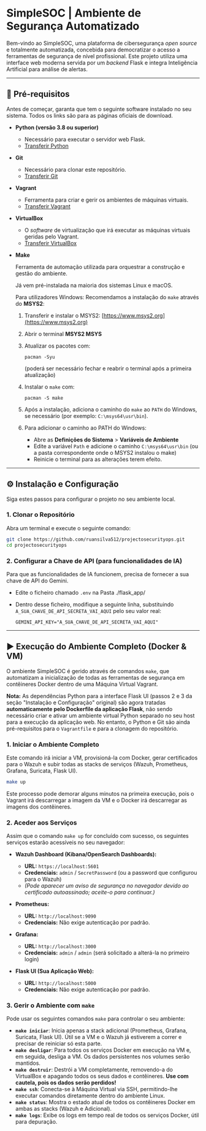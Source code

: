 # SimpleSOC | Ambiente de Segurança Automatizado

Bem-vindo ao SimpleSOC, uma plataforma de cibersegurança *open source* e totalmente automatizada, concebida para democratizar o acesso a ferramentas de segurança de nível profissional. Este projeto utiliza uma interface web moderna servida por um *backend* Flask e integra Inteligência Artificial para análise de alertas.

---

## 🚀 Pré-requisitos

Antes de começar, garanta que tem o seguinte software instalado no seu sistema. Todos os links são para as páginas oficiais de download.

* **Python (versão 3.8 ou superior)**

  * Necessário para executar o servidor web Flask.
  * [Transferir Python](https://www.python.org/downloads/)

* **Git**

  * Necessário para clonar este repositório.
  * [Transferir Git](https://git-scm.com/downloads)

* **Vagrant**

  * Ferramenta para criar e gerir os ambientes de máquinas virtuais.
  * [Transferir Vagrant](https://developer.hashicorp.com/vagrant/downloads)

* **VirtualBox**

  * O *software* de virtualização que irá executar as máquinas virtuais geridas pelo Vagrant.
  * [Transferir VirtualBox](https://www.virtualbox.org/wiki/Downloads)

* **Make**

  Ferramenta de automação utilizada para orquestrar a construção e gestão do ambiente.

  Já vem pré-instalada na maioria dos sistemas Linux e macOS.

  Para utilizadores Windows:
  Recomendamos a instalação do `make` através do **MSYS2**:

  1. Transferir e instalar o MSYS2: [https://www.msys2.org](https://www.msys2.org)
  2. Abrir o terminal **MSYS2 MSYS**
  3. Atualizar os pacotes com:

     ```
     pacman -Syu
     ```

     (poderá ser necessário fechar e reabrir o terminal após a primeira atualização)
  4. Instalar o `make` com:

     ```
     pacman -S make
     ```
  5. Após a instalação, adiciona o caminho do `make` ao `PATH` do Windows, se necessário (por exemplo: `C:\msys64\usr\bin`).
  6. Para adicionar o caminho ao PATH do Windows:

     * Abre as **Definições do Sistema** > **Variáveis de Ambiente**
     * Edite a variável `Path` e adicione o caminho `C:\msys64\usr\bin` (ou a pasta correspondente onde o MSYS2 instalou o make)
     * Reinicie o terminal para as alterações terem efeito.

---

## ⚙️ Instalação e Configuração

Siga estes passos para configurar o projeto no seu ambiente local.

### 1. Clonar o Repositório

Abra um terminal e execute o seguinte comando:

```bash
git clone https://github.com/ruansilva512/projectosecurityops.git
cd projectosecurityops
```

### 2. Configurar a Chave de API (para funcionalidades de IA)

Para que as funcionalidades de IA funcionem, precisa de fornecer a sua chave de API do Gemini.

* Edite o ficheiro chamado `.env` na Pasta ./flask\_app/

* Dentro desse ficheiro, modifique a seguinte linha, substituindo `A_SUA_CHAVE_DE_API_SECRETA_VAI_AQUI` pelo seu valor real:

  ```
  GEMINI_API_KEY="A_SUA_CHAVE_DE_API_SECRETA_VAI_AQUI"
  ```

---

## ▶️ Execução do Ambiente Completo (Docker & VM)

O ambiente SimpleSOC é gerido através de comandos `make`, que automatizam a inicialização de todas as ferramentas de segurança em contêineres Docker dentro de uma Máquina Virtual Vagrant.

**Nota:** As dependências Python para a interface Flask UI (passos 2 e 3 da seção "Instalação e Configuração" original) são agora tratadas **automaticamente pelo Dockerfile da aplicação Flask**, não sendo necessário criar e ativar um ambiente virtual Python separado no seu host para a execução da aplicação web. No entanto, o Python e Git são ainda pré-requisitos para o `Vagrantfile` e para a clonagem do repositório.

### 1. Iniciar o Ambiente Completo

Este comando irá iniciar a VM, provisioná-la com Docker, gerar certificados para o Wazuh e subir todas as stacks de serviços (Wazuh, Prometheus, Grafana, Suricata, Flask UI).

```bash
make up
```

Este processo pode demorar alguns minutos na primeira execução, pois o Vagrant irá descarregar a imagem da VM e o Docker irá descarregar as imagens dos contêineres.

### 2. Aceder aos Serviços

Assim que o comando `make up` for concluído com sucesso, os seguintes serviços estarão acessíveis no seu navegador:

* **Wazuh Dashboard (Kibana/OpenSearch Dashboards):**

  * **URL:** `https://localhost:5601`
  * **Credenciais:** `admin` / `SecretPassword` (ou a password que configurou para o Wazuh)
  * *(Pode aparecer um aviso de segurança no navegador devido ao certificado autoassinado; aceite-o para continuar.)*

* **Prometheus:**

  * **URL:** `http://localhost:9090`
  * **Credenciais:** Não exige autenticação por padrão.

* **Grafana:**

  * **URL:** `http://localhost:3000`
  * **Credenciais:** `admin` / `admin` (será solicitado a alterá-la no primeiro login)

* **Flask UI (Sua Aplicação Web):**

  * **URL:** `http://localhost:5000`
  * **Credenciais:** Não exige autenticação por padrão.

### 3. Gerir o Ambiente com `make`

Pode usar os seguintes comandos `make` para controlar o seu ambiente:

* **`make iniciar`**: Inicia apenas a stack adicional (Prometheus, Grafana, Suricata, Flask UI). Útil se a VM e o Wazuh já estiverem a correr e precisar de reiniciar só esta parte.
* **`make desligar`**: Para todos os serviços Docker em execução na VM e, em seguida, desliga a VM. Os dados persistentes nos volumes serão mantidos.
* **`make destruir`**: Destrói a VM completamente, removendo-a do VirtualBox e apagando todos os seus dados e contêineres. **Use com cautela, pois os dados serão perdidos!**
* **`make ssh`**: Conecta-se à Máquina Virtual via SSH, permitindo-lhe executar comandos diretamente dentro do ambiente Linux.
* **`make status`**: Mostra o estado atual de todos os contêineres Docker em ambas as stacks (Wazuh e Adicional).
* **`make logs`**: Exibe os logs em tempo real de todos os serviços Docker, útil para depuração.

